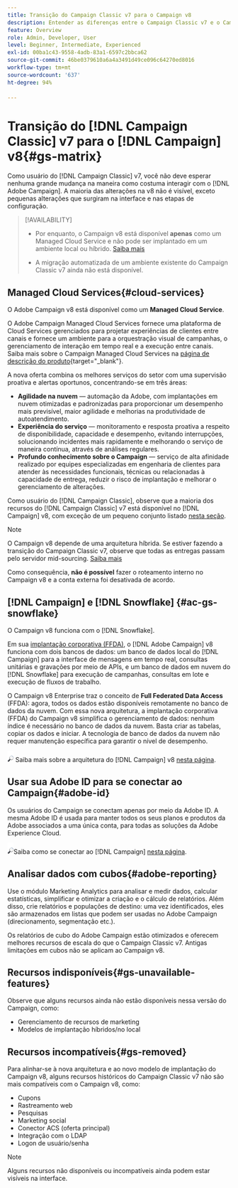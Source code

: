 ```yaml
---
title: Transição do Campaign Classic v7 para o Campaign v8
description: Entender as diferenças entre o Campaign Classic v7 e o Campaign v8
feature: Overview
role: Admin, Developer, User
level: Beginner, Intermediate, Experienced
exl-id: 00ba1c43-9558-4adb-83a1-6597c2bbca62
source-git-commit: 46be0379610a6a4a3491d49ce096c64270ed8016
workflow-type: tm+mt
source-wordcount: '637'
ht-degree: 94%

---
```


# Transição do [!DNL Campaign Classic] v7 para o [!DNL Campaign] v8{#gs-matrix}

Como usuário do [!DNL Campaign Classic] v7, você não deve esperar nenhuma grande mudança na maneira como costuma interagir com o [!DNL Adobe Campaign]. A maioria das alterações na v8 não é visível, exceto pequenas alterações que surgiram na interface e nas etapas de configuração.

>[!AVAILABILITY]
>
>* Por enquanto, o Campaign v8 está disponível **apenas** como um Managed Cloud Service e não pode ser implantado em um ambiente local ou híbrido. [Saiba mais](#cloud-services)
>
>* A migração automatizada de um ambiente existente do Campaign Classic v7 ainda não está disponível.



## Managed Cloud Services{#cloud-services}

O Adobe Campaign v8 está disponível como um **Managed Cloud Service**.

O Adobe Campaign Managed Cloud Services fornece uma plataforma de Cloud Services gerenciados para projetar experiências de clientes entre canais e fornece um ambiente para a orquestração visual de campanhas, o gerenciamento de interação em tempo real e a execução entre canais. Saiba mais sobre o Campaign Managed Cloud Services na [página de descrição do produto](https://helpx.adobe.com/br/legal/product-descriptions/adobe-campaign-managed-cloud-services.html){target=&quot;_blank&quot;}.

A nova oferta combina os melhores serviços do setor com uma supervisão proativa e alertas oportunos, concentrando-se em três áreas:

* **Agilidade na nuvem** — automação da Adobe, com implantações em nuvem otimizadas e padronizadas para proporcionar um desempenho mais previsível, maior agilidade e melhorias na produtividade de autoatendimento.
* **Experiência do serviço** — monitoramento e resposta proativa a respeito de disponibilidade, capacidade e desempenho, evitando interrupções, solucionando incidentes mais rapidamente e melhorando o serviço de maneira contínua, através de análises regulares.
* **Profundo conhecimento sobre o Campaign** — serviço de alta afinidade realizado por equipes especializadas em engenharia de clientes para atender às necessidades funcionais, técnicas ou relacionadas à capacidade de entrega, reduzir o risco de implantação e melhorar o gerenciamento de alterações.

Como usuário do [!DNL Campaign Classic], observe que a maioria dos recursos do [!DNL Campaign Classic] v7 está disponível no [!DNL Campaign] v8, com exceção de um pequeno conjunto listado [nesta seção](#gs-removed).

>[!NOTE]
>
> O Campaign v8 depende de uma arquitetura híbrida. Se estiver fazendo a transição do Campaign Classic v7, observe que todas as entregas passam pelo servidor mid-sourcing. [Saiba mais](../architecture/architecture.md)
>
> Como consequência, **não é possível** fazer o roteamento interno no Campaign v8 e a conta externa foi desativada de acordo.


## [!DNL Campaign] e [!DNL Snowflake] {#ac-gs-snowflake}

O Campaign v8 funciona com o [!DNL Snowflake].

Em sua [implantação corporativa (FFDA)](../architecture/enterprise-deployment.md), o [!DNL Adobe Campaign] v8 funciona com dois bancos de dados: um banco de dados local do [!DNL Campaign] para a interface de mensagens em tempo real, consultas unitárias e gravações por meio de APIs, e um banco de dados em nuvem do [!DNL Snowflake] para execução de campanhas, consultas em lote e execução de fluxos de trabalho.

O Campaign v8 Enterprise traz o conceito de **Full Federated Data Access** (FFDA): agora, todos os dados estão disponíveis remotamente no banco de dados da nuvem. Com essa nova arquitetura, a implantação corporativa (FFDA) do Campaign v8 simplifica o gerenciamento de dados: nenhum índice é necessário no banco de dados da nuvem. Basta criar as tabelas, copiar os dados e iniciar. A tecnologia de banco de dados da nuvem não requer manutenção específica para garantir o nível de desempenho.

![](../assets/do-not-localize/glass.png) Saiba mais sobre a arquitetura do [!DNL Campaign] v8 [nesta página](../architecture/architecture.md).


## Usar sua Adobe ID para se conectar ao Campaign{#adobe-id}

Os usuários do Campaign se conectam apenas por meio da Adobe ID. A mesma Adobe ID é usada para manter todos os seus planos e produtos da Adobe associados a uma única conta, para todas as soluções da Adobe Experience Cloud.

![](../assets/do-not-localize/glass.png)Saiba como se conectar ao [!DNL Campaign] [nesta página](connect.md).

## Analisar dados com cubos{#adobe-reporting}

Use o módulo Marketing Analytics para analisar e medir dados, calcular estatísticas, simplificar e otimizar a criação e o cálculo de relatórios. Além disso, crie relatórios e populações de destino: uma vez identificados, eles são armazenados em listas que podem ser usadas no Adobe Campaign (direcionamento, segmentação etc.).

Os relatórios de cubo do Adobe Campaign estão otimizados e oferecem melhores recursos de escala do que o Campaign Classic v7. Antigas limitações em cubos não se aplicam ao Campaign v8.

## Recursos indisponíveis{#gs-unavailable-features}

Observe que alguns recursos ainda não estão disponíveis nessa versão do Campaign, como:

* Gerenciamento de recursos de marketing
* Modelos de implantação híbridos/no local


## Recursos incompatíveis{#gs-removed}

Para alinhar-se à nova arquitetura e ao novo modelo de implantação do Campaign v8, alguns recursos históricos do Campaign Classic v7 não são mais compatíveis com o Campaign v8, como:

* Cupons
* Rastreamento web
* Pesquisas
* Marketing social
* Conector ACS (oferta principal)
* Integração com o LDAP
* Logon de usuário/senha

>[!NOTE]
>
>Alguns recursos não disponíveis ou incompatíveis ainda podem estar visíveis na interface.
